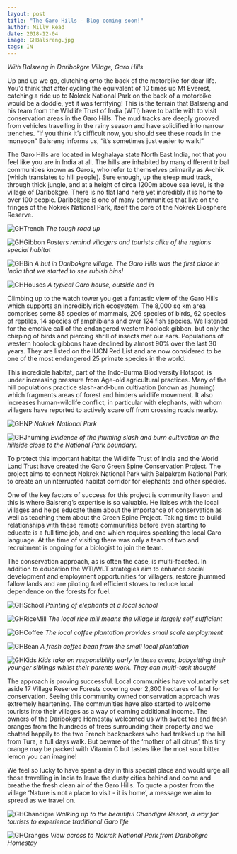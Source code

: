 ```yaml
---
layout: post
title: "The Garo Hills - Blog coming soon!"
author: Milly Read
date: 2018-12-04
image: GHBalsreng.jpg
tags: IN
---
```


*With Balsreng in Daribokgre Village, Garo Hills*

Up and up we go, clutching onto the back of the motorbike for dear life. You’d think that after cycling the equivalent of 10 times up Mt Everest, catching a ride up to Nokrek National Park on the back of a motorbike would be a doddle, yet it was terrifying! This is the terrain that Balsreng and his team from the Wildlife Trust of India (WTI) have to battle with to visit conservation areas in the Garo Hills. The mud tracks are deeply grooved from vehicles travelling in the rainy season and have solidified into narrow trenches. “If you think it’s difficult now, you should see these roads in the monsoon” Balsreng informs us, “it’s sometimes just easier to walk!”   

The Garo Hills are located in Meghalaya state North East India, not that you feel like you are in India at all. The hills are inhabited by many different tribal communities known as Garos, who refer to themselves primarily as A-chik (which translates to hill people). Sure enough, up the steep mud track, through thick jungle, and at a height of circa 1200m above sea level, is the village of Daribokgre. There is no flat land here yet incredibly it is home to over 100 people. Daribokgre is one of many communities that live on the fringes of the Nokrek National Park, itself the core of the Nokrek Biosphere Reserve.  

![GHTrench](assets/img/GHTrench.jpg) *The tough road up* 

![GHGibbon](assets/img/GHGibbon.jpg) *Posters remind villagers and tourists alike of the regions special habitat*

![GHBin](assets/img/GHBin.jpg) *A hut in Daribokgre village. The Garo Hills was the first place in India that we started to see rubish bins!*

![GHHouses](assets/img/GHHouses.jpg) *A typical Garo house, outside and in* 

Climbing up to the watch tower you get a fantastic view of the Garo Hills which supports an incredibly rich ecosystem. The 8,000 sq km area comprises some 85 species of mammals, 206 species of birds, 62 species of reptiles, 14 species of amphibians and over 124 fish species. We listened for the emotive call of the endangered western hoolock gibbon, but only the chirping of birds and piercing shrill of insects met our ears.  Populations of western hoolock gibbons have declined by almost 90% over the last 30 years. They are listed on the IUCN Red List and are now considered to be one of the most endangered 25 primate species in the world.  

This incredible habitat, part of the Indo-Burma Biodiversity Hotspot, is under increasing pressure from Age-old agricultural practices. Many of the hill populations practice slash-and-burn cultivation (known as jhuming) which fragments areas of forest and hinders wildlife movement. It also increases human-wildlife conflict, in particular with elephants, with whom villagers have reported to actively scare off from crossing roads nearby.   

![GHNP](assets/img/GHNP.jpg) *Nokrek National Park* 

![GHJhuming](assets/img/GHJhuming.jpg) *Evidence of the jhuming slash and burn cultivation on the hillside close to the National Park boundary.* 

To protect this important habitat the Wildlife Trust of India and the World Land Trust have created the Garo Green Spine Conservation Project. The project aims to connect Nokrek National Park with Balpakram National Park to create an uninterrupted habitat corridor for elephants and other species.   

One of the key factors of success for this project is community liason and this is where Balsreng’s expertise is so valuable. He liaises with the local villages and helps educate them about the importance of conservation as well as teaching them about the Green Spine Project. Taking time to build relationships with these remote communities before even starting to educate is a full time job, and one which requires speaking the local Garo language.  At the time of visiting there was only a team of two and recruitment is ongoing for a biologist to join the team.    

The conservation approach, as is often the case, is multi-faceted. In addition to education the WTI/WLT strategies aim to enhance social development and employment opportunities for villagers, restore jhummed fallow lands and are piloting fuel efficient stoves to reduce local dependence on the forests for fuel.   

![GHSchool](assets/img/GHSchool.jpg) *Painting of elephants at a local school*

![GHRiceMill](assets/img/GHRiceMill.jpg) *The local rice mill means the village is largely self sufficient*  

![GHCoffee](assets/img/GHCoffee.jpg) *The local coffee plantation provides small scale employment*

![GHBean](assets/img/GHBean.jpg) *A fresh coffee bean from the small local plantation*  

![GHKids](assets/img/GHKids.jpg) *Kids take on responsibility early in these areas, babysitting their younger siblings whilst their parents work. They can multi-task though!*

The approach is proving successful. Local communities have voluntarily set aside 17 Village Reserve Forests covering over 2,800 hectares of land for conservation. Seeing this community owned conservation approach was extremely heartening. The communities have also started to welcome tourists into their villages as a way of earning additional income.  The owners of the Daribokgre Homestay welcomed us with sweet tea and fresh oranges from the hundreds of trees surrounding their property and we chatted happily to the two French backpackers who had trekked up the hill from Tura, a full days walk. But beware of the ‘mother of all citrus’, this tiny orange may be packed with Vitamin C but tastes like the most sour bitter lemon you can imagine!  

We feel so lucky to have spent a day in this special place and would urge all those travelling in India to leave the dusty cities behind and come and breathe the fresh clean air of the Garo Hills. To quote a poster from the village ‘Nature is not a place to visit - it is home’, a message we aim to spread as we travel on.   

![GHChandigre](assets/img/GHChandigre.jpg) *Walking up to the beautiful Chandigre Resort, a way for tourists to experience traditional Garo life*

![GHOranges](assets/img/GHOranges.jpg) *View across to Nokrek National Park from Daribokgre Homestay*



